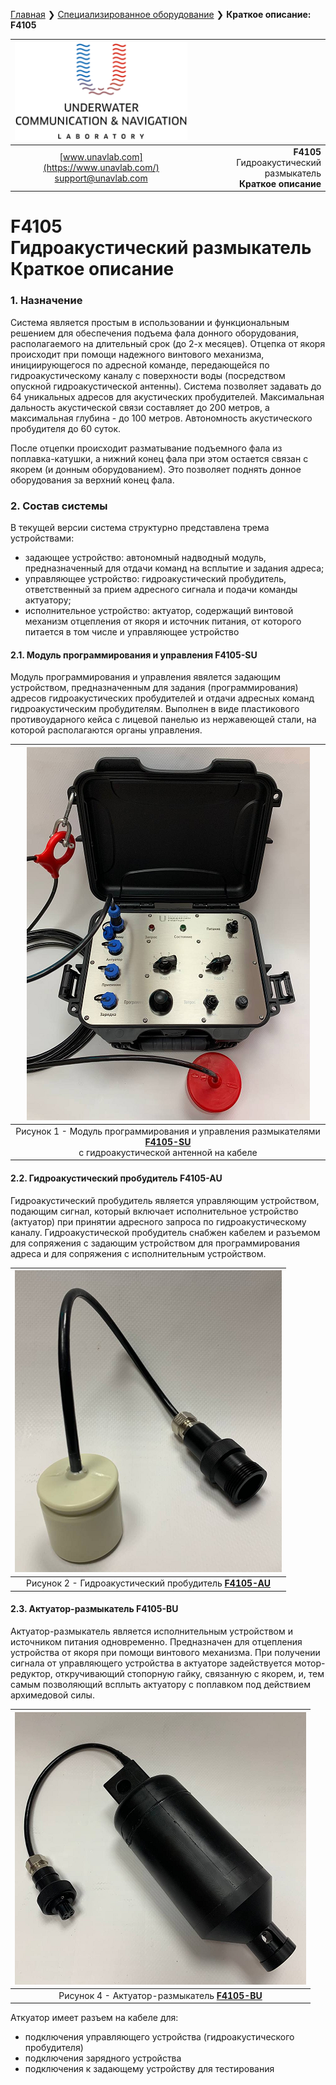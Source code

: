 [Главная](/README_RU) ❯ [Специализированное оборудование](/underwater_bespoke_systems_ru) ❯ **Краткое описание: F4105**

<div style="page-break-after: always;"></div>

| ![logo](/documentation/sm_logo.png) |  |
| :---: | ---: |
| [www.unavlab.com](https://www.unavlab.com/) <br/> [support@unavlab.com](mailto:support@unavlab.com) | **F4105** <br/> Гидроакустический размыкатель <br/> **Краткое описание** |

# **F4105** <br/> Гидроакустический размыкатель <br/> **Краткое описание**

<div style="page-break-after: always;"></div>

### 1. Назначение
Система является простым в использовании и функциональным решением для обеспечения подъема фала донного оборудования, располагаемого на длительный срок (до 2-х месяцев). Отцепка от якоря происходит при помощи надежного винтового механизма, инициирующегося по адресной команде, передающейся по гидроакустическому каналу с поверхности воды (посредством опускной гидроакустической антенны).
Система позволяет задавать до 64 уникальных адресов для акустических пробудителей. Максимальная дальность акустической связи составляет до 200 метров, а максимальная глубина - до 100 метров. Автономность акустического пробудителя до 60 суток.

После отцепки происходит разматывание подъемного фала из поплавка-катушки, а нижний конец фала при этом остается связан с якорем (и донным оборудованием). Это позволяет поднять донное оборудования за верхний конец фала.

### 2. Состав системы
В текущей версии система структурно представлена трема устройствами:
- задающее устройство: автономный надводный модуль, предназначенный для отдачи команд на всплытие и задания адреса;
- управляющее устройство: гидроакустический пробудитель, ответственный за прием адресного сигнала и подачи команды актуатору;
- исполнительное устройство: актуатор, содержащий винтовой механизм отцепления от якоря и источник питания, от которого питается в том числе и управляющее устройство
#### 2.1. Модуль программирования и управления F4105-SU
Модуль программирования и управления явялется задающим устройством, предназначенным для задания (программирования) адресов гидроакустических пробудителей и отдачи адресных команд гидроакустическим пробудителям. Выполнен в виде пластикового противоударного кейса с лицевой панелью из нержавеющей стали, на которой располагаются органы управления. 

| ![F4105-SU](/documentation/F4105_SU.png) |
| :---: |
| Рисунок 1 - Модуль программирования и управления размыкателями [**F4105-SU**](F4105_SU_Specification_ru.md) <br/> с гидроакустической антенной на кабеле |

#### 2.2. Гидроакустический пробудитель F4105-AU
Гидроакустический пробудитель является управляющим устройством, подающим сигнал, который включает исполнительное устройство (актуатор) при принятии адресного запроса по гидроакустическому каналу.
Гидроакустической пробудитель снабжен кабелем и разъемом для сопряжения с задающим устройством для программирования адреса и для сопряжения с исполнительным устройством.

| ![F4105-AU](/documentation/F4105_AU.png) |
| :---: |
|  Рисунок 2 - Гидроакустический пробудитель [**F4105-AU**](F4105_AU_Specification_ru.md) |

#### 2.3. Актуатор-размыкатель F4105-BU
Актуатор-размыкатель является исполнительным устройством и источником питания одновременно. Предназначен для отцепления устройства от якоря при помощи винтового механизма. 
При получении сигнала от управляющего устройства в актуаторе задействуется мотор-редуктор, откручивающий стопорную гайку, связанную с якорем, и, тем самым позволяющий всплыть актуатору с поплавком под действием архимедовой силы.

| ![F4105-BU](/documentation/F4105_BU.png) |
| :---: |
|  Рисунок 4 - Актуатор-размыкатель [**F4105-BU**](F4105_BU_Specification_ru.md) |

Аткуатор имеет разъем на кабеле для:
- подключения управляющего устройства (гидроакустического пробудителя)
- подключения зарядного устройства
- подключения к задающему устройству для тестирования
